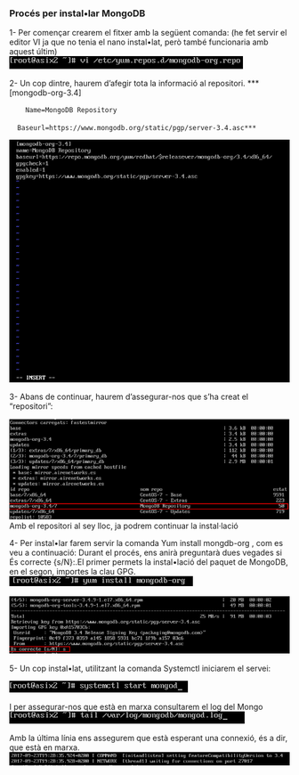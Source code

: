 ### Procés per instal•lar MongoDB

1- Per començar crearem el fitxer amb la següent comanda: (he fet servir el editor VI ja que no tenia el nano instal•lat, però també funcionaria amb aquest últim)
![](https://github.com/joelalcaraz/BBDD/blob/master/ImatgesMongo/1.png)

2- Un cop dintre, haurem d’afegir tota la informació al repositori.
  ***[mongodb-org-3.4]
  
		Name=MongoDB Repository
      
	  Baseurl=https://www.mongodb.org/static/pgp/server-3.4.asc***
    
![](https://github.com/joelalcaraz/BBDD/blob/master/ImatgesMongo/2.png)  

3- Abans de continuar, haurem d’assegurar-nos que s’ha creat el “repositori”:

![](https://github.com/joelalcaraz/BBDD/blob/master/ImatgesMongo/3.png)  
  Amb el repositori al sey lloc, ja podrem continuar la instal·lació

4- Per instal•lar farem servir la comanda Yum install mongdb-org , com es veu a continuació:
  Durant el procés, ens anirà preguntarà dues vegades si És correcte {s/N}:.El primer permets la instal•lació del paquet de MongoDB, en el segon, importes la clau GPG.
  ![](https://github.com/joelalcaraz/BBDD/blob/master/ImatgesMongo/4.png)  
  
  ![](https://github.com/joelalcaraz/BBDD/blob/master/ImatgesMongo/5.png)  

5- Un cop instal•lat, utilitzant la comanda Systemctl iniciarem el servei:

  ![](https://github.com/joelalcaraz/BBDD/blob/master/ImatgesMongo/6.png) 
  
  I per assegurar-nos que està en marxa consultarem el log del Mongo
  ![](https://github.com/joelalcaraz/BBDD/blob/master/ImatgesMongo/7.png) 
  
  Amb la última línia ens assegurem que està esperant una connexió, és a dir, que està en marxa.
  ![](https://github.com/joelalcaraz/BBDD/blob/master/ImatgesMongo/8.png) 

    

